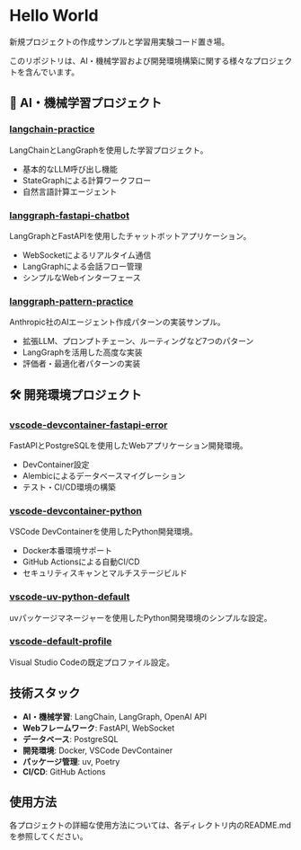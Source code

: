 # Hello World

新規プロジェクトの作成サンプルと学習用実験コード置き場。

このリポジトリは、AI・機械学習および開発環境構築に関する様々なプロジェクトを含んでいます。

## 🤖 AI・機械学習プロジェクト

### [langchain-practice](./langchain-practice/)
LangChainとLangGraphを使用した学習プロジェクト。
- 基本的なLLM呼び出し機能
- StateGraphによる計算ワークフロー  
- 自然言語計算エージェント

### [langgraph-fastapi-chatbot](./langgraph-fastapi-chatbot/)
LangGraphとFastAPIを使用したチャットボットアプリケーション。
- WebSocketによるリアルタイム通信
- LangGraphによる会話フロー管理
- シンプルなWebインターフェース

### [langgraph-pattern-practice](./langgraph-pattern-practice/)
Anthropic社のAIエージェント作成パターンの実装サンプル。
- 拡張LLM、プロンプトチェーン、ルーティングなど7つのパターン
- LangGraphを活用した高度な実装
- 評価者・最適化者パターンの実装

## 🛠️ 開発環境プロジェクト

### [vscode-devcontainer-fastapi-error](./vscode-devcontainer-fastapi-error/)
FastAPIとPostgreSQLを使用したWebアプリケーション開発環境。
- DevContainer設定
- Alembicによるデータベースマイグレーション
- テスト・CI/CD環境の構築

### [vscode-devcontainer-python](./vscode-devcontainer-python/)
VSCode DevContainerを使用したPython開発環境。
- Docker本番環境サポート
- GitHub Actionsによる自動CI/CD
- セキュリティスキャンとマルチステージビルド

### [vscode-uv-python-default](./vscode-uv-python-default/)
uvパッケージマネージャーを使用したPython開発環境のシンプルな設定。

### [vscode-default-profile](./vscode-default-profile/)
Visual Studio Codeの既定プロファイル設定。

## 技術スタック

- **AI・機械学習**: LangChain, LangGraph, OpenAI API
- **Webフレームワーク**: FastAPI, WebSocket
- **データベース**: PostgreSQL
- **開発環境**: Docker, VSCode DevContainer
- **パッケージ管理**: uv, Poetry
- **CI/CD**: GitHub Actions

## 使用方法

各プロジェクトの詳細な使用方法については、各ディレクトリ内のREADME.mdを参照してください。